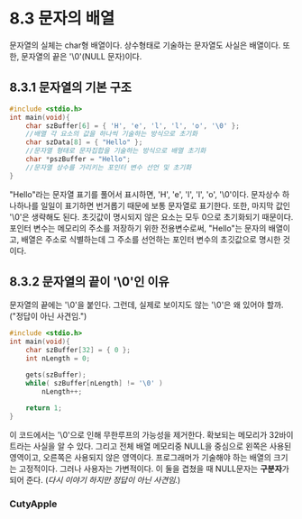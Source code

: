 # 8.3 문자의 배열

문자열의 실체는 char형 배열이다. 상수형태로 기술하는 문자열도 사실은 배열이다. 또한, 문자열의 끝은 '\0'(NULL 문자)이다. 

## 8.3.1 문자열의 기본 구조

``` C
#include <stdio.h>
int main(void){
    char szBuffer[6] = { 'H', 'e', 'l', 'l', 'o', '\0' };
    //배열 각 요소의 값을 하나씩 기술하는 방식으로 초기화
    char szData[8] = { "Hello" };
    //문자열 형태로 문자집합을 기술하는 방식으로 배열 초기화
    char *pszBuffer = "Hello";
    //문자열 상수를 가리키는 포인터 변수 선언 및 초기화
}
```

"Hello"라는 문자열 표기를 풀어서 표시하면, 'H', 'e', 'l', 'l', 'o', '\0'이다. 문자상수 하나하나를 일일이 표기하면 번거롭기 때문에 보통 문자열로 표기한다. 또한, 마지막 값인 '\0'은 생략해도 된다. 초깃값이 명시되지 않은 요소는 모두 0으로 초기화되기 때문이다. 
포인터 변수는 메모리의 주소를 저장하기 위한 전용변수로써, "Hello"는 문자의 배열이고, 배열은 주소로 식별하는데 그 주소를 선언하는 포인터 변수의 초깃값으로 명시한 것이다. 

## 8.3.2 문자열의 끝이 '\0'인 이유

문자열의 끝에는 '\0'을 붙인다. 그런데, 실제로 보이지도 않는 '\0'은 왜 있어야 할까. ("정답이 아닌 사견임.") 

``` C 
#include <stdio.h>
int main(void){
    char szBuffer[32] = { 0 };
    int nLength = 0;

    gets(szBuffer);
    while( szBuffer[nLength] != '\0' )
        nLength++;
    
    return 1;
}
```

이 코드에서는 '\0'으로 인해 무한루프의 가능성을 제거한다. 확보되는 메모리가 32바이트라는 사실을 알 수 있다. 그리고 전체 배열 메모리중 NULL을 중심으로 왼쪽은 사용된 영역이고, 오른쪽은 사용되지 않은 영역이다. 프로그래머가 기술해야 하는 배열의 크기는 고정적이다. 그러나 사용자는 가변적이다. 이 둘을 겹쳤을 때 NULL문자는 **구분자**가 되어 준다. (*다시 이야기 하지만 정답이 아닌 사견임.*)

### CutyApple